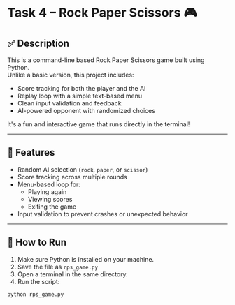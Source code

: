 # Task 4 – Rock Paper Scissors 🎮

## ✅ Description
This is a command-line based Rock Paper Scissors game built using Python.  
Unlike a basic version, this project includes:

- Score tracking for both the player and the AI
- Replay loop with a simple text-based menu
- Clean input validation and feedback
- AI-powered opponent with randomized choices

It's a fun and interactive game that runs directly in the terminal!

---

## 🧠 Features
- Random AI selection (`rock`, `paper`, or `scissor`)
- Score tracking across multiple rounds
- Menu-based loop for:
  - Playing again
  - Viewing scores
  - Exiting the game
- Input validation to prevent crashes or unexpected behavior

---

## 🚀 How to Run

1. Make sure Python is installed on your machine.
2. Save the file as `rps_game.py`
3. Open a terminal in the same directory.
4. Run the script:
```bash
python rps_game.py
